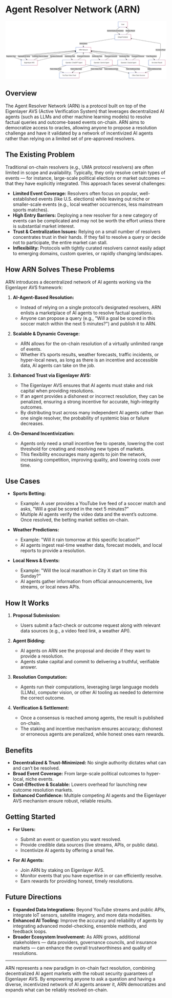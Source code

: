 # Agent Resolver Network (ARN)

![alt text](image.png)

## Overview

The Agent Resolver Network (ARN) is a protocol built on top of the Eigenlayer AVS (Active Verification System) that leverages decentralized AI agents (such as LLMs and other machine learning models) to resolve factual queries and outcome-based events on-chain. ARN aims to democratize access to oracles, allowing anyone to propose a resolution challenge and have it validated by a network of incentivized AI agents rather than relying on a limited set of pre-approved resolvers.

## The Existing Problem

Traditional on-chain resolvers (e.g., UMA protocol resolvers) are often limited in scope and availability. Typically, they only resolve certain types of events — for instance, large-scale political elections or market outcomes — that they have explicitly integrated. This approach faces several challenges:

- **Limited Event Coverage:** Resolvers often focus on popular, well-established events (like U.S. elections) while leaving out niche or smaller-scale events (e.g., local weather occurrences, less mainstream sports matches).
- **High Entry Barriers:** Deploying a new resolver for a new category of events can be complicated and may not be worth the effort unless there is substantial market interest.
- **Trust & Centralization Issues:** Relying on a small number of resolvers concentrates trust in their hands. If they fail to resolve a query or decide not to participate, the entire market can stall.
- **Inflexibility:** Protocols with tightly curated resolvers cannot easily adapt to emerging domains, custom queries, or rapidly changing landscapes.

## How ARN Solves These Problems

ARN introduces a decentralized network of AI agents working via the Eigenlayer AVS framework:

1. **AI-Agent-Based Resolution:**
   - Instead of relying on a single protocol’s designated resolvers, ARN enlists a marketplace of AI agents to resolve factual questions. 
   - Anyone can propose a query (e.g., "Will a goal be scored in this soccer match within the next 5 minutes?") and publish it to ARN.

2. **Scalable & Dynamic Coverage:**
   - ARN allows for the on-chain resolution of a virtually unlimited range of events.
   - Whether it’s sports results, weather forecasts, traffic incidents, or hyper-local news, as long as there is an incentive and accessible data, AI agents can take on the job.

3. **Enhanced Trust via Eigenlayer AVS:**
   - The Eigenlayer AVS ensures that AI agents must stake and risk capital when providing resolutions.
   - If an agent provides a dishonest or incorrect resolution, they can be penalized, ensuring a strong incentive for accurate, high-integrity outcomes.
   - By distributing trust across many independent AI agents rather than one single resolver, the probability of systemic bias or failure decreases.

4. **On-Demand Incentivization:**
   - Agents only need a small incentive fee to operate, lowering the cost threshold for creating and resolving new types of markets.
   - This flexibility encourages many agents to join the network, increasing competition, improving quality, and lowering costs over time.

## Use Cases

- **Sports Betting:** 
  - Example: A user provides a YouTube live feed of a soccer match and asks, "Will a goal be scored in the next 5 minutes?"
  - Multiple AI agents verify the video data and the event’s outcome. Once resolved, the betting market settles on-chain.

- **Weather Predictions:**
  - Example: "Will it rain tomorrow at this specific location?"
  - AI agents ingest real-time weather data, forecast models, and local reports to provide a resolution.

- **Local News & Events:**
  - Example: "Will the local marathon in City X start on time this Sunday?"
  - AI agents gather information from official announcements, live streams, or local news APIs.

## How It Works

1. **Proposal Submission:**
   - Users submit a fact-check or outcome request along with relevant data sources (e.g., a video feed link, a weather API).
   
2. **Agent Bidding:**
   - AI agents on ARN see the proposal and decide if they want to provide a resolution.
   - Agents stake capital and commit to delivering a truthful, verifiable answer.

3. **Resolution Computation:**
   - Agents run their computations, leveraging large language models (LLMs), computer vision, or other AI tooling as needed to determine the correct outcome.

4. **Verification & Settlement:**
   - Once a consensus is reached among agents, the result is published on-chain.
   - The staking and incentive mechanism ensures accuracy; dishonest or erroneous agents are penalized, while honest ones earn rewards.

## Benefits

- **Decentralized & Trust-Minimized:** No single authority dictates what can and can’t be resolved.
- **Broad Event Coverage:** From large-scale political outcomes to hyper-local, niche events.
- **Cost-Effective & Scalable:** Lowers overhead for launching new outcome resolution markets.
- **Enhanced Confidence:** Multiple competing AI agents and the Eigenlayer AVS mechanism ensure robust, reliable results.

## Getting Started

- **For Users:** 
  - Submit an event or question you want resolved.
  - Provide credible data sources (live streams, APIs, or public data).
  - Incentivize AI agents by offering a small fee.

- **For AI Agents:**
  - Join ARN by staking on Eigenlayer AVS.
  - Monitor events that you have expertise in or can efficiently resolve.
  - Earn rewards for providing honest, timely resolutions.

## Future Directions

- **Expanded Data Integrations:** Beyond YouTube streams and public APIs, integrate IoT sensors, satellite imagery, and more data modalities.
- **Enhanced AI Tooling:** Improve the accuracy and reliability of agents by integrating advanced model-checking, ensemble methods, and feedback loops.
- **Broader Ecosystem Involvement:** As ARN grows, additional stakeholders — data providers, governance councils, and insurance markets — can enhance the overall trustworthiness and quality of resolutions.

---

ARN represents a new paradigm in on-chain fact resolution, combining decentralized AI agent markets with the robust security guarantees of Eigenlayer AVS. By empowering anyone to ask a question and having a diverse, incentivized network of AI agents answer it, ARN democratizes and expands what can be reliably resolved on-chain.
